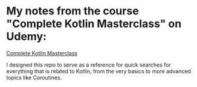 # My notes from the course "Complete Kotlin Masterclass" on Udemy:

[Complete Kotlin Masterclass](https://www.udemy.com/course/kotlinmasterclass/)

I designed this repo to serve as a reference for quick searches for everything that is related to Kotlin, from the very basics to more advanced topics like Coroutines.


